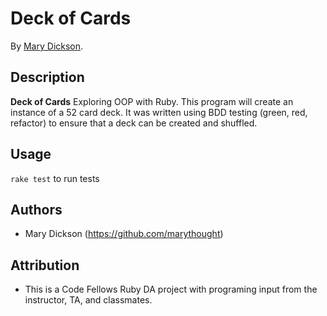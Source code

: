 # Deck of Cards

By [Mary Dickson](http://www.marydickson.com).

## Description
**Deck of Cards** Exploring OOP with Ruby. This program will create an instance of a 52 card deck. It was written using BDD testing (green, red, refactor) to ensure that a deck can be created and shuffled.

## Usage

`rake test` to run tests

## Authors

* Mary Dickson (https://github.com/marythought)

## Attribution
* This is a Code Fellows Ruby DA project with programing input from the instructor, TA, and classmates.
